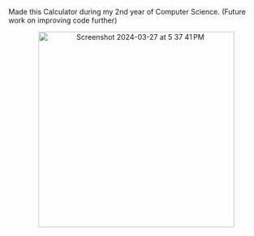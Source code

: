 Made this Calculator during my 2nd year of Computer Science. (Future work on improving code further)

<center> <img width="386" alt="Screenshot 2024-03-27 at 5 37 41 PM" src="https://github.com/JamesDracupWCU/WCU_Calculator/assets/108743432/735063c7-0784-4f0a-a2cf-f3b9e55da713"> </center>
